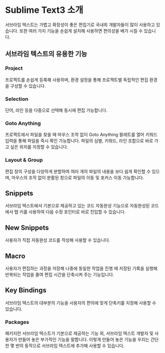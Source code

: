 # Sublime Text3 소개

서브라임 텍스트는 가볍고 확장성이 좋은 편집기로 국내외 개발자들이 많이 사용하고 있습니다. 또한  여러 가지 기능을 손쉽게 설치해 사용하면 편의성을 배가 시킬 수 있습니다.

## 서브라임 텍스트의 유용한 기능

### Project
프로젝트를 손쉽게 등록해 사용하며, 환경 설정을 통해 프로젝트별 독립적인 편집 환경을 구성할 수 있습니다. 

### Selection
단어, 라인 등을 다중으로 선택해 동시에 편집 가능합니다.

### Goto Anything

프로젝트에서 파일을 찾을 때 마우스 조작 없이 Goto Anything 팔레트를 열어 키워드 입력을 통해 파일을 즉시 확인 가능합니다. 파일의 심벌, 키워드, 라인 조합으로 바로 가고 싶은 위치를 지정할 수 있습니다.

### Layout & Group
편집 창의 구성을 다양하게 분할하여 여러 개의 파일의 내용을 보다 쉽게 확인할 수 있으며, 마우스의 조작 없이 분활된 창으로 파일의 이동 및 포커스 이동 가능합니다.

## Snippets
서브라임 텍스트에서 기본으로 제공하고 있는 코드 자동완성 기능으로 자동완성된 코드에서 탭 키를 사용하여 다음 수정 포인터로 바로 진입할 수 있습니다.

## New Snippets
사용자가 직접 자동완성 코드를 작성해 사용할 수 있습니다.

## Macro
사용자가 편집하는 과정을 저장해 나중에 동일한 작업을 진행 때 저장된 기록을 실행해 반복되는 작업을 줄여 편집 시간을 단축시켜 주는 기능입니다.

## Key Bindings
서브라임 텍스트의 대부분의 기능을 사용자의 편의에 맞게 단축키를 지정해 사용할 수 있습니다.

### Packages
패키지란 서브라임 텍스트가 기본으로 제공하는 기능 외, 서브라임 텍스트 개발자 및 사용자가 만들어 놓은 부가적인 기능을 말합니다. 이렇게 만들어 놓은 기능을 우리는 간단한 몇 번의 동작으로 서브라임 텍스트에 추가해 사용할 수 있습니다.
